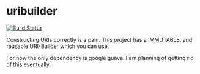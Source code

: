 uribuilder
==========
[![Build Status](https://travis-ci.org/httpcache4j/uribuilder.png)](https://travis-ci.org/httpcache4j/uribuilder)


Constructing URIs correctly is a pain. 
This project has a IMMUTABLE, and reusable URI-Builder which you can use.

For now the only dependency is google guava. 
I am planning of getting rid of this eventually.

